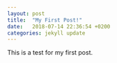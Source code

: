 ```yaml
---
layout: post
title:  "My First Post!"
date:   2018-07-14 22:36:54 +0200
categories: jekyll update
---
```


This is a test for my first post.
